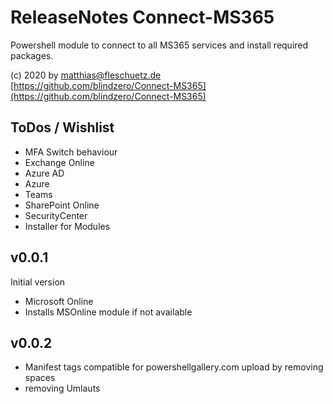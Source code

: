# ReleaseNotes Connect-MS365

Powershell module to connect to all MS365 services and install required packages.

(c) 2020 by matthias@fleschuetz.de
[https://github.com/blindzero/Connect-MS365](https://github.com/blindzero/Connect-MS365)

## ToDos / Wishlist

- MFA Switch behaviour
- Exchange Online
- Azure AD
- Azure
- Teams
- SharePoint Online
- SecurityCenter
- Installer for Modules

## v0.0.1

Initial version

- Microsoft Online
- Installs MSOnline module if not available

## v0.0.2

- Manifest tags compatible for powershellgallery.com upload by removing spaces
- removing Umlauts
